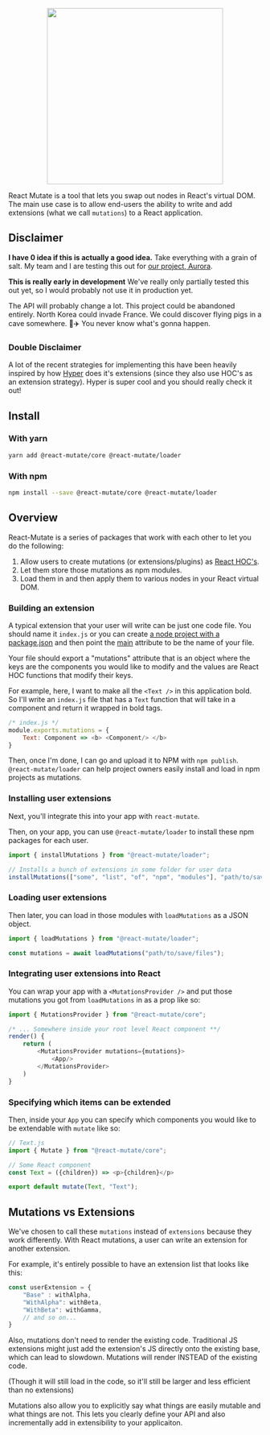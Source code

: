 <p align="center">
  <img src="https://i.imgur.com/003JozN.png" width="350px" />
</p>

React Mutate is a tool that lets you swap out nodes in React's virtual DOM. The main use case is to allow end-users the ability to write and add extensions (what we call `mutations`) to a React application. 

## Disclaimer

**I have 0 idea if this is actually a good idea.** Take everything with a grain of salt. My team and I are testing this out for [our project, Aurora](https://github.com/tundra-code/aurora).

**This is really early in development** We've really only partially tested this out yet, so I would probably not use it in production yet. 

The API will probably change a lot. This project could be abandoned entirely. North Korea could invade France. We could discover flying pigs in a cave somewhere. 🐷✈️ You never know what's gonna happen. 

### Double Disclaimer
A lot of the recent strategies for implementing this have been heavily inspired by how [Hyper](https://github.com/zeit/hyper) does it's extensions (since they also use HOC's as an extension strategy). Hyper is super cool and you should really check it out!

## Install

### With yarn

``` sh
yarn add @react-mutate/core @react-mutate/loader
```

### With npm

``` sh
npm install --save @react-mutate/core @react-mutate/loader
```

## Overview

React-Mutate is a series of packages that work with each other to let you do the following:
1. Allow users to create mutations (or extensions/plugins) as [React HOC's](https://reactjs.org/docs/higher-order-components.html).
2. Let them store those mutations as npm modules.
3. Load them in and then apply them to various nodes in your React virtual DOM.

### Building an extension 

A typical extension that your user will write can be just one code file. You should name it `index.js` or you can create [a node project with a package.json](https://docs.npmjs.com/cli/init) and then point the [main](https://docs.npmjs.com/files/package.json#main) attribute to be the name of your file. 

Your file should export a "mutations" attribute that is an object where the keys are the components you would like to modify and the values are React HOC functions that modify their keys.

For example, here, I want to make all the `<Text />` in this application bold. So I'll write an `index.js` file that has a `Text` function that will take in a component and return it wrapped in bold tags.

``` js
/* index.js */
module.exports.mutations = { 
    Text: Component => <b> <Component/> </b>
}
```

Then, once I'm done, I can go and upload it to NPM with `npm publish`. `@react-mutate/loader` can help project owners easily install and load in npm projects as mutations. 

### Installing user extensions
Next, you'll integrate this into your app with `react-mutate`. 

Then, on your app, you can use `@react-mutate/loader` to install these npm packages for each user. 

``` js
import { installMutations } from "@react-mutate/loader";

// Installs a bunch of extensions in some folder for user data
installMutations(["some", "list", "of", "npm", "modules"], "path/to/save/files"); 
```

### Loading user extensions

Then later, you can load in those modules with `loadMutations` as a JSON object. 

``` js
import { loadMutations } from "@react-mutate/loader";

const mutations = await loadMutations("path/to/save/files");
```

### Integrating user extensions into React
You can wrap your app with a `<MutationsProvider />` and put those mutations you got from `loadMutations` in as a prop like so:

``` js
import { MutationsProvider } from "@react-mutate/core";

/* ... Somewhere inside your root level React component **/ 
render() {
    return (
        <MutationsProvider mutations={mutations}>
            <App/>
        </MutationsProvider>
    )
}
```

### Specifying which items can be extended
Then, inside your `App` you can specify which components you would like to be extendable with `mutate` like so:

``` js
// Text.js 
import { Mutate } from "@react-mutate/core";

// Some React component 
const Text = ({children}) => <p>{children}</p>

export default mutate(Text, "Text");
```

## Mutations vs Extensions
We've chosen to call these `mutations` instead of `extensions` because they work differently. With React mutations, a user can write an extension for another extension. 

For example, it's entirely possible to have an extension list that looks like this:

``` js
const userExtension = {
    "Base" : withAlpha,
    "WithAlpha": withBeta,
    "WithBeta": withGamma,
    // and so on...
}
```

Also, mutations don't need to render the existing code. Traditional JS extensions might just add the extension's JS directly onto the existing base, which can lead to slowdown. Mutations will render INSTEAD of the existing code. 

(Though it will still load in the code, so it'll still be larger and less efficient than no extensions)

Mutations also allow you to explicitly say what things are easily mutable and what things are not. This lets you clearly define your API and also incrementally add in extensibility to your applicaiton. 
